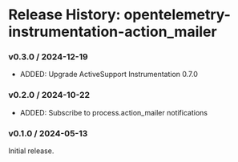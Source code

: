 # Release History: opentelemetry-instrumentation-action_mailer

### v0.3.0 / 2024-12-19

* ADDED: Upgrade ActiveSupport Instrumentation 0.7.0

### v0.2.0 / 2024-10-22

* ADDED: Subscribe to process.action_mailer notifications

### v0.1.0 / 2024-05-13

Initial release.
